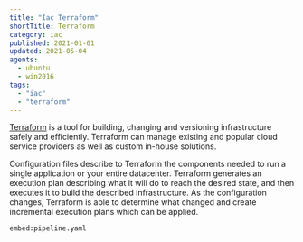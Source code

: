 ```yaml
---
title: "Iac Terraform"
shortTitle: Terraform
category: iac
published: 2021-01-01
updated: 2021-05-04
agents:
  - ubuntu
  - win2016
tags:
  - "iac"
  - "terraform"
---
```


[Terraform](https://www.terraform.io) is a tool for building, changing and versioning infrastructure safely and efficiently. Terraform can manage existing and popular cloud service providers as well as custom in-house solutions.

Configuration files describe to Terraform the components needed to run a single application or your entire datacenter. Terraform generates an execution plan describing what it will do to reach the desired state, and then executes it to build the described infrastructure. As the configuration changes, Terraform is able to determine what changed and create incremental execution plans which can be applied.

`embed:pipeline.yaml`